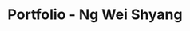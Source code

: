---
layout: page
title: Portfolio - Ng Wei Shyang
description: Portfolio of Ng Wei Shyang
sitemap:
    priority: 0.7
    lastmod: 2017-11-02
    changefreq: weekly
---